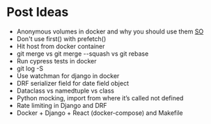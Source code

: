 # Post Ideas

- Anonymous volumes in docker and why you should use them [SO](https://stackoverflow.com/questions/46166304/docker-compose-volumes-without-colon)
- Don't use first() with prefetch()
- Hit host from docker container
- git merge vs git merge --squash vs git rebase
- Run cypress tests in docker
- git log -S
- Use watchman for django in docker
- DRF serializer field for date field object
- Dataclass vs namedtuple vs class
- Python mocking, import from where it’s called not defined
- Rate limiting in Django and DRF
- Docker + Django + React (docker-compose) and Makefile
